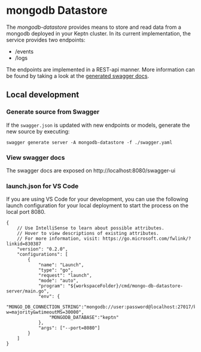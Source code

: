 # mongodb Datastore

The *mongodb-datastore* provides means to store and read data from a mongodb deployed in your Keptn cluster. In its current implementation, the service provides two endpoints:
- /events
- /logs

The endpoints are implemented in a REST-api manner. More information can be found by taking a look at the [generated swagger docs](#view-swagger-docs).

## Local development

### Generate source from Swagger

If the `swagger.json` is updated with new endpoints or models, generate the new source by executing:
```console
swagger generate server -A mongodb-datastore -f ./swagger.yaml
```

### View swagger docs

The swagger docs are exposed on http://localhost:8080/swagger-ui

### launch.json for VS Code

If you are using VS Code for your development, you can use the following launch configuration for your local deployment to start the process on the local port 8080.
```
{
    // Use IntelliSense to learn about possible attributes.
    // Hover to view descriptions of existing attributes.
    // For more information, visit: https://go.microsoft.com/fwlink/?linkid=830387
    "version": "0.2.0",
    "configurations": [
        {
            "name": "Launch",
            "type": "go",
            "request": "launch",
            "mode": "auto",
            "program": "${workspaceFolder}/cmd/mongo-db-datastore-server/main.go",
            "env": {
                "MONGO_DB_CONNECTION_STRING":"mongodb://user:password@localhost:27017/keptn?w=majority&wtimeoutMS=30000",
                "MONGODB_DATABASE":"keptn"
            },
            "args": ["--port=8080"]
        }
    ]
}
```
